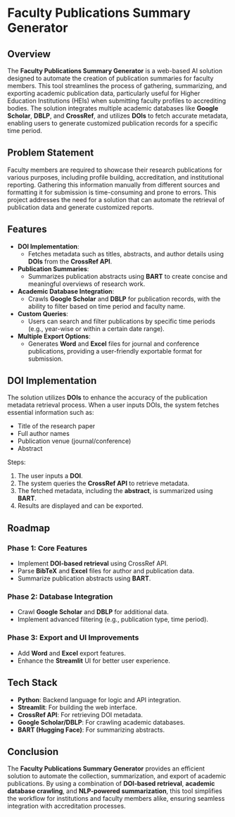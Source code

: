 # Faculty Publications Summary Generator

## Overview

The **Faculty Publications Summary Generator** is a web-based AI solution designed to automate the creation of publication summaries for faculty members. This tool streamlines the process of gathering, summarizing, and exporting academic publication data, particularly useful for Higher Education Institutions (HEIs) when submitting faculty profiles to accrediting bodies. The solution integrates multiple academic databases like **Google Scholar**, **DBLP**, and **CrossRef**, and utilizes **DOIs** to fetch accurate metadata, enabling users to generate customized publication records for a specific time period.

## Problem Statement

Faculty members are required to showcase their research publications for various purposes, including profile building, accreditation, and institutional reporting. Gathering this information manually from different sources and formatting it for submission is time-consuming and prone to errors. This project addresses the need for a solution that can automate the retrieval of publication data and generate customized reports.

## Features

- **DOI Implementation**:
  - Fetches metadata such as titles, abstracts, and author details using **DOIs** from the **CrossRef API**.
- **Publication Summaries**:
  - Summarizes publication abstracts using **BART** to create concise and meaningful overviews of research work.
- **Academic Database Integration**:
  - Crawls **Google Scholar** and **DBLP** for publication records, with the ability to filter based on time period and faculty name.
- **Custom Queries**:
  - Users can search and filter publications by specific time periods (e.g., year-wise or within a certain date range).
- **Multiple Export Options**:
  - Generates **Word** and **Excel** files for journal and conference publications, providing a user-friendly exportable format for submission.

## DOI Implementation

The solution utilizes **DOIs** to enhance the accuracy of the publication metadata retrieval process. When a user inputs DOIs, the system fetches essential information such as:

- Title of the research paper
- Full author names
- Publication venue (journal/conference)
- Abstract

Steps:

1. The user inputs a **DOI**.
2. The system queries the **CrossRef API** to retrieve metadata.
3. The fetched metadata, including the **abstract**, is summarized using **BART**.
4. Results are displayed and can be exported.

## Roadmap

### Phase 1: Core Features

- Implement **DOI-based retrieval** using CrossRef API.
- Parse **BibTeX** and **Excel** files for author and publication data.
- Summarize publication abstracts using **BART**.

### Phase 2: Database Integration

- Crawl **Google Scholar** and **DBLP** for additional data.
- Implement advanced filtering (e.g., publication type, time period).

### Phase 3: Export and UI Improvements

- Add **Word** and **Excel** export features.
- Enhance the **Streamlit** UI for better user experience.

## Tech Stack

- **Python**: Backend language for logic and API integration.
- **Streamlit**: For building the web interface.
- **CrossRef API**: For retrieving DOI metadata.
- **Google Scholar/DBLP**: For crawling academic databases.
- **BART (Hugging Face)**: For summarizing abstracts.

## Conclusion

The **Faculty Publications Summary Generator** provides an efficient solution to automate the collection, summarization, and export of academic publications. By using a combination of **DOI-based retrieval**, **academic database crawling**, and **NLP-powered summarization**, this tool simplifies the workflow for institutions and faculty members alike, ensuring seamless integration with accreditation processes.
